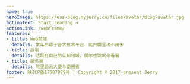 ```yaml
---
home: true
heroImage: https://oss-blog.myjerry.cn/files/avatar/blog-avatar.jpg
actionText: Start reading →
actionLink: /webframe/
features:
- title: Web前端
  details: 常年白嫖于各大技术平台，能白嫖坚决不用米
- title: 后端
  details: 活跃在自己的认知领域，偶尔也跳出来看看
- title: 服务器
  details: 阿里云云大使与使用者
footer: 陕ICP备17007879号 | Copyright © 2017-present Jerry
---
```



